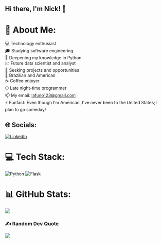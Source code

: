 ## Hi there, I'm Nick! 👋

# 💫 About Me:
💻 Technology enthusiast<br>🎓 Studying software engineering<br>🐍 Deepening my knowledge in Python<br>📈 Future data scientist and analyst<br>🔭 Seeking projects and opportunities<br>🗽 Brazilian and American<br>☕ Coffee enjoyer<br>🌕 Late night-time programmer<br>📫 My email: lafuno123@gmail.com<br>⚡ Funfact: Even though I'm American, I've never been to the United States; I plan to go someday!

## 🌐 Socials:
[![LinkedIn](https://img.shields.io/badge/LinkedIn-%230077B5.svg?logo=linkedin&logoColor=white)](https://linkedin.com/in/nicholas-machado-305979313) 

# 💻 Tech Stack:
![Python](https://img.shields.io/badge/python-3670A0?style=for-the-badge&logo=python&logoColor=ffdd54) ![Flask](https://img.shields.io/badge/flask-%23000.svg?style=for-the-badge&logo=flask&logoColor=white)
# 📊 GitHub Stats:
![](https://github-readme-stats.vercel.app/api?username=Nick-machado&theme=dark&hide_border=false&include_all_commits=false&count_private=false)<br/>

### ✍️ Random Dev Quote
![](https://quotes-github-readme.vercel.app/api?type=horizontal&theme=radical)

<!-- Proudly created with GPRM ( https://gprm.itsvg.in ) -->
